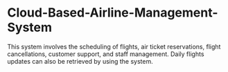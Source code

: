 # Cloud-Based-Airline-Management-System
This system involves the scheduling of flights, air ticket reservations, flight cancellations, customer support, and staff management. Daily flights updates can also be retrieved by using the system.
